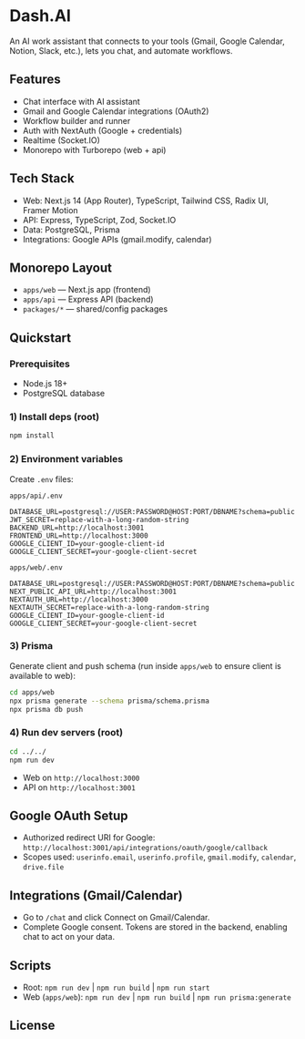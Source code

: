 # Dash.AI

An AI work assistant that connects to your tools (Gmail, Google Calendar, Notion, Slack, etc.), lets you chat, and automate workflows.

## Features

- Chat interface with AI assistant
- Gmail and Google Calendar integrations (OAuth2)
- Workflow builder and runner
- Auth with NextAuth (Google + credentials)
- Realtime (Socket.IO)
- Monorepo with Turborepo (web + api)

## Tech Stack

- Web: Next.js 14 (App Router), TypeScript, Tailwind CSS, Radix UI, Framer Motion
- API: Express, TypeScript, Zod, Socket.IO
- Data: PostgreSQL, Prisma
- Integrations: Google APIs (gmail.modify, calendar)

## Monorepo Layout

- `apps/web` — Next.js app (frontend)
- `apps/api` — Express API (backend)
- `packages/*` — shared/config packages

## Quickstart

### Prerequisites

- Node.js 18+
- PostgreSQL database

### 1) Install deps (root)

```bash
npm install
```

### 2) Environment variables

Create `.env` files:

`apps/api/.env`

```
DATABASE_URL=postgresql://USER:PASSWORD@HOST:PORT/DBNAME?schema=public
JWT_SECRET=replace-with-a-long-random-string
BACKEND_URL=http://localhost:3001
FRONTEND_URL=http://localhost:3000
GOOGLE_CLIENT_ID=your-google-client-id
GOOGLE_CLIENT_SECRET=your-google-client-secret
```

`apps/web/.env`

```
DATABASE_URL=postgresql://USER:PASSWORD@HOST:PORT/DBNAME?schema=public
NEXT_PUBLIC_API_URL=http://localhost:3001
NEXTAUTH_URL=http://localhost:3000
NEXTAUTH_SECRET=replace-with-a-long-random-string
GOOGLE_CLIENT_ID=your-google-client-id
GOOGLE_CLIENT_SECRET=your-google-client-secret
```

### 3) Prisma

Generate client and push schema (run inside `apps/web` to ensure client is available to web):

```bash
cd apps/web
npx prisma generate --schema prisma/schema.prisma
npx prisma db push
```

### 4) Run dev servers (root)

```bash
cd ../../
npm run dev
```

- Web on `http://localhost:3000`
- API on `http://localhost:3001`

## Google OAuth Setup

- Authorized redirect URI for Google: `http://localhost:3001/api/integrations/oauth/google/callback`
- Scopes used: `userinfo.email`, `userinfo.profile`, `gmail.modify`, `calendar`, `drive.file`

## Integrations (Gmail/Calendar)

- Go to `/chat` and click Connect on Gmail/Calendar.
- Complete Google consent. Tokens are stored in the backend, enabling chat to act on your data.

## Scripts

- Root: `npm run dev` | `npm run build` | `npm run start`
- Web (`apps/web`): `npm run dev` | `npm run build` | `npm run prisma:generate`

## License


